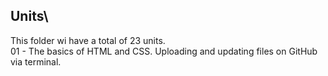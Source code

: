 ## Units\
This folder wi have a total of 23 units.\
01 - The basics of HTML and CSS. Uploading and updating files on GitHub via terminal. 
